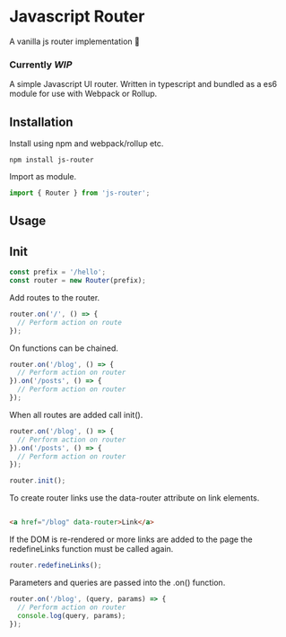 # Javascript Router
A vanilla js router implementation 🔗

### Currently *WIP*

A simple Javascript UI router. Written in typescript and bundled as a es6 module for use with Webpack or Rollup.

## Installation

Install using npm and webpack/rollup etc.
```
npm install js-router
```

Import as module.

```js
import { Router } from 'js-router';
```

## Usage

## Init

```js
const prefix = '/hello';
const router = new Router(prefix);
```

Add routes to the router.

```js
router.on('/', () => {
  // Perform action on route
});
```

On functions can be chained.

```js
router.on('/blog', () => {
  // Perform action on router
}).on('/posts', () => {
  // Perform action on router
});
```

When all routes are added call init().

```js
router.on('/blog', () => {
  // Perform action on router
}).on('/posts', () => {
  // Perform action on router
});

router.init();
```

To create router links use the data-router attribute on link elements.

```html

<a href="/blog" data-router>Link</a>
```

If the DOM is re-rendered or more links are added to the page the redefineLinks function must be called again.

```js
router.redefineLinks();
```

Parameters and queries are passed into the .on() function.

```js
router.on('/blog', (query, params) => {
  // Perform action on router
  console.log(query, params);
});
```
